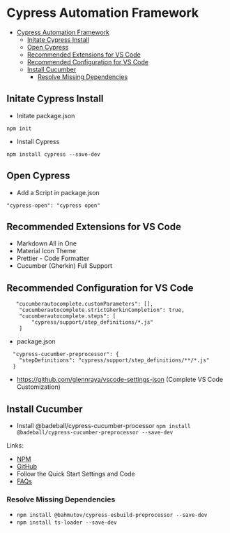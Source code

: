 # Cypress Automation Framework

- [Cypress Automation Framework](#cypress-automation-framework)
  - [Initate Cypress Install](#initate-cypress-install)
  - [Open Cypress](#open-cypress)
  - [Recommended Extensions for VS Code](#recommended-extensions-for-vs-code)
  - [Recommended Configuration for VS Code](#recommended-configuration-for-vs-code)
  - [Install Cucumber](#install-cucumber)
    - [Resolve Missing Dependencies](#resolve-missing-dependencies)

## Initate Cypress Install

- Initate package.json

`npm init`

- Install Cypress

`npm install cypress --save-dev`

## Open Cypress

- Add a Script in package.json

`"cypress-open": "cypress open"`

## Recommended Extensions for VS Code

- Markdown All in One
- Material Icon Theme
- Prettier - Code Formatter
- Cucumber (Gherkin) Full Support

## Recommended Configuration for VS Code

```
   "cucumberautocomplete.customParameters": [],
    "cucumberautocomplete.strictGherkinCompletion": true,
    "cucumberautocomplete.steps": [
        "cypress/support/step_definitions/*.js"
    ]
```
- package.json
```
  "cypress-cucumber-preprocessor": {
    "stepDefinitions": "cypress/support/step_definitions/**/*.js"
  }
```
- https://github.com/glennraya/vscode-settings-json (Complete VS Code Customization)


## Install Cucumber

- Install @badeball/cypress-cucumber-processor
`npm install @badeball/cypress-cucumber-preprocessor --save-dev`

Links:
- [NPM](https://www.npmjs.com/package/@badeball/cypress-cucumber-preprocessor)
- [GitHub](https://github.com/badeball/cypress-cucumber-preprocessor)
- Follow the Quick Start Settings and Code
- [FAQs](https://github.com/badeball/cypress-cucumber-preprocessor/blob/master/docs/faq.md)

### Resolve Missing Dependencies

- `npm install @bahmutov/cypress-esbuild-preprocessor --save-dev`
- `npm install ts-loader --save-dev`
